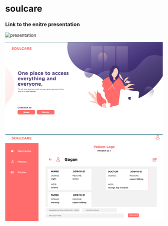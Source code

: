 # soulcare

### Link to the enitre presentation

![presentation](https://drive.google.com/file/d/1eudCnvvLLnJjLP5VO_0ZbV6zQuzJaN7s/view?usp=sharing)

![alt](/imgs/ss.png)

![alt](/imgs/ss2.png)
